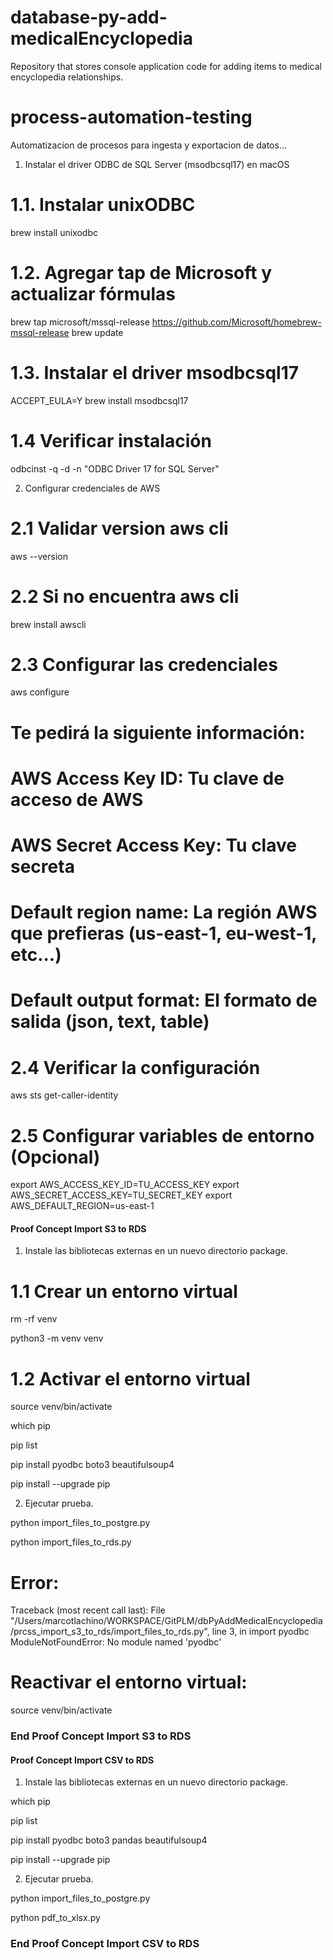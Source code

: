# database-py-add-medicalEncyclopedia
Repository that stores console application code for adding items to medical encyclopedia relationships.


# process-automation-testing
Automatizacion de procesos para ingesta y exportacion de datos...


1. Instalar el driver ODBC de SQL Server (msodbcsql17) en macOS

# 1.1. Instalar unixODBC

brew install unixodbc

# 1.2.  Agregar tap de Microsoft y actualizar fórmulas

brew tap microsoft/mssql-release https://github.com/Microsoft/homebrew-mssql-release
brew update

# 1.3. Instalar el driver msodbcsql17
ACCEPT_EULA=Y brew install msodbcsql17

# 1.4 Verificar instalación
odbcinst -q -d -n "ODBC Driver 17 for SQL Server"


2. Configurar credenciales de AWS

# 2.1 Validar version aws cli
aws --version

# 2.2 Si no encuentra aws cli
brew install awscli

# 2.3 Configurar las credenciales
aws configure

# Te pedirá la siguiente información:
# AWS Access Key ID: Tu clave de acceso de AWS
# AWS Secret Access Key: Tu clave secreta
# Default region name: La región AWS que prefieras (us-east-1, eu-west-1, etc...)
# Default output format: El formato de salida (json, text, table)

# 2.4 Verificar la configuración
aws sts get-caller-identity

# 2.5 Configurar variables de entorno (Opcional)
export AWS_ACCESS_KEY_ID=TU_ACCESS_KEY
export AWS_SECRET_ACCESS_KEY=TU_SECRET_KEY
export AWS_DEFAULT_REGION=us-east-1



####  Proof Concept Import S3 to RDS  ###
1. Instale las bibliotecas externas en un nuevo directorio package.

# 1.1 Crear un entorno virtual

rm -rf venv

python3 -m venv venv

# 1.2 Activar el entorno virtual

source venv/bin/activate

which pip

pip list

pip install pyodbc boto3 beautifulsoup4

pip install --upgrade pip

2. Ejecutar prueba.

python import_files_to_postgre.py

python import_files_to_rds.py

# Error:
Traceback (most recent call last):
  File "/Users/marcotlachino/WORKSPACE/GitPLM/dbPyAddMedicalEncyclopedia/prcss_import_s3_to_rds/import_files_to_rds.py", line 3, in <module>
    import pyodbc
ModuleNotFoundError: No module named 'pyodbc'

# Reactivar el entorno virtual:

source venv/bin/activate

###  End Proof Concept Import S3 to RDS  ###


####  Proof Concept Import CSV to RDS  ###
1. Instale las bibliotecas externas en un nuevo directorio package.

which pip

pip list

pip install pyodbc boto3 pandas beautifulsoup4

pip install --upgrade pip

2. Ejecutar prueba.

python import_files_to_postgre.py

python pdf_to_xlsx.py

###  End Proof Concept Import CSV to RDS  ###
